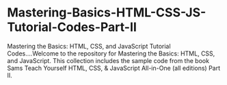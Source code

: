 # Mastering-Basics-HTML-CSS-JS-Tutorial-Codes-Part-II
Mastering the Basics: HTML, CSS, and JavaScript Tutorial Codes....Welcome to the repository for Mastering the Basics: HTML, CSS, and JavaScript. This collection includes the sample code from the book Sams Teach Yourself HTML, CSS, &amp; JavaScript All-in-One (all editions) Part II.

